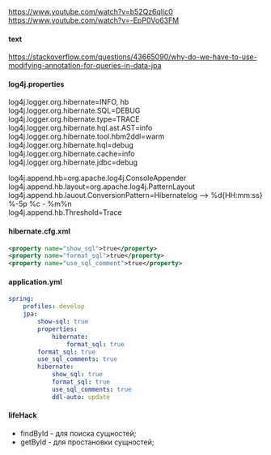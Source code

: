 https://www.youtube.com/watch?v=b52Qz6qlic0  
https://www.youtube.com/watch?v=-EpP0Vo63FM  
#### text
https://stackoverflow.com/questions/43665090/why-do-we-have-to-use-modifying-annotation-for-queries-in-data-jpa

#### log4j.properties

log4j.logger.org.hibernate=INFO, hb  
log4j.logger.org.hibernate.SQL=DEBUG  
log4j.logger.org.hibernate.type=TRACE  
log4j.logger.org.hibernate.hql.ast.AST=info  
log4j.logger.org.hibernate.tool.hbm2ddl=warm  
log4j.logger.org.hibernate.hql=debug  
log4j.logger.org.hibernate.cache=info  
log4j.logger.org.hibernate.jdbc=debug  

log4j.append.hb=org.apache.log4j.ConsoleAppender  
log4j.append.hb.layout=org.apache.log4j.PatternLayout  
log4j.append.hb.lauout.ConversionPattern=Hibernatelog --> %d{HH:mm:ss} %-5p %c - %m%n  
log4j.append.hb.Threshold=Trace  

#### hibernate.cfg.xml  
``` xml
<property name="show_sql">true</property>
<property name="format_sql">true</property>
<property name="use_sql_comment">true</property>
```

#### application.yml
``` yml
spring:
    profiles: develop
    jpa:
        show-sql: true
        properties:
            hibernate:
                format_sql: true
        format_sql: true
        use_sql_comments: true
        hibernate:
            show_sql: true
            format_sql: true
            use_sql_comments: true
            ddl-auto: update
```

#### lifeHack
- findById - для поиска сущностей;
- getById - для простановки сущностей;
